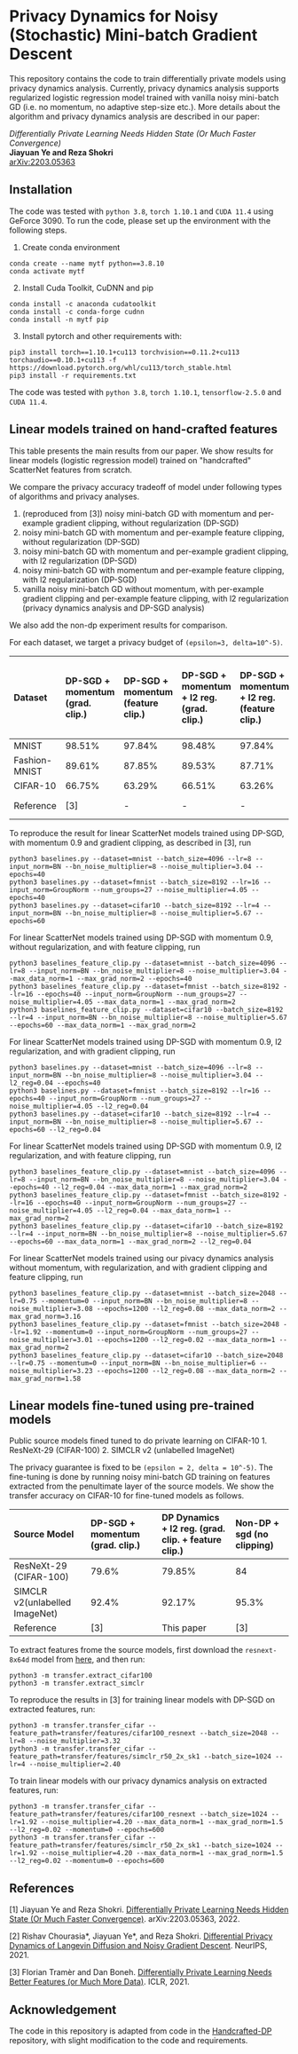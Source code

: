 # Privacy Dynamics for Noisy (Stochastic) Mini-batch Gradient Descent

This repository contains the code to train differentially private models using privacy dynamics analysis. Currently, privacy dynamics analysis supports regularized logistic regression model trained with vanilla noisy mini-batch GD (i.e. no momentum, no adaptive step-size etc.). More details about the algorithm and privacy dynamics analysis are described in our paper:

_Differentially Private Learning Needs Hidden State (Or Much Faster Convergence)_</br>
**Jiayuan Ye and Reza Shokri**</br>
[arXiv:2203.05363](https://arxiv.org/abs/2203.05363)



## Installation

The code was tested with `python 3.8`, `torch 1.10.1` and `CUDA 11.4` using GeForce 3090. To run the code, please set up the environment with the following steps.

1. Create conda environment
```
conda create --name mytf python==3.8.10
conda activate mytf
```

2. Install Cuda Toolkit, CuDNN and pip
```
conda install -c anaconda cudatoolkit
conda install -c conda-forge cudnn
conda install -n mytf pip
```

3. Install pytorch and other requirements with:
```
pip3 install torch==1.10.1+cu113 torchvision==0.11.2+cu113 torchaudio==0.10.1+cu113 -f https://download.pytorch.org/whl/cu113/torch_stable.html
pip3 install -r requirements.txt
```

The code was tested with `python 3.8`, `torch 1.10.1`, `tensorflow-2.5.0` and `CUDA 11.4`.


<!-- P.S. If you encounter the error: Could not load dynamic library 'libcusolver.so.11' , try to locate the file in installation path and add it
```
find / -name libcusolver.so*
cd /home/ubuntu/anaconda3/envs/mytf/lib/
cp libcusolver.so.10 libcusolver.so.11
``` -->


## Linear models trained on hand-crafted features

This table presents the main results from our paper. We show results for linear models (logistic regression model) trained on "handcrafted" ScatterNet features from scratch.


We compare the privacy accuracy tradeoff of model under following types of algorithms and privacy analyses.
1. (reproduced from [3]) noisy mini-batch GD with momentum and per-example gradient clipping, without regularization (DP-SGD)
2. noisy mini-batch GD with momentum and per-example feature clipping, without regularization (DP-SGD)
3. noisy mini-batch GD with momentum and per-example gradient clipping, with l2 regularization (DP-SGD)
4. noisy mini-batch GD with momentum and per-example feature clipping, with l2 regularization (DP-SGD)
5. vanilla noisy mini-batch GD without momentum, with per-example gradient clipping and per-example feature clipping, with l2 regularization (privacy dynamics analysis and DP-SGD analysis)

We also add the non-dp experiment results for comparison.


For each dataset, we target a privacy budget of `(epsilon=3, delta=10^-5)`.

|Dataset|DP-SGD + momentum (grad. clip.)| DP-SGD + momentum (feature clip.)| DP-SGD + momentum + l2 reg. (grad. clip.) | DP-SGD + momentum + l2 reg. (feature clip.) | DP Dynamics + l2 reg. (grad. clip. + feature clip.)| Non-DP + sgd (no clipping)|
|:--|:--|:--|:--|:--|:--|:--|
|MNIST|98.51%|97.84%|98.48%|97.84%|98.95%|99.3%|
|Fashion-MNIST|89.61%|87.85%|89.53%|87.71%|89.95%|91.5%|
|CIFAR-10|66.75%|63.29%|66.51%|63.26%|69.30%|71.1%|
|Reference|[3]|-|-|-|This paper|[3]|

To reproduce the result for linear ScatterNet models trained using DP-SGD, with momentum 0.9 and gradient clipping, as described in [3], run
```
python3 baselines.py --dataset=mnist --batch_size=4096 --lr=8 --input_norm=BN --bn_noise_multiplier=8 --noise_multiplier=3.04 --epochs=40
python3 baselines.py --dataset=fmnist --batch_size=8192 --lr=16 --input_norm=GroupNorm --num_groups=27 --noise_multiplier=4.05 --epochs=40
python3 baselines.py --dataset=cifar10 --batch_size=8192 --lr=4 --input_norm=BN --bn_noise_multiplier=8 --noise_multiplier=5.67 --epochs=60
```

For linear ScatterNet models trained using DP-SGD with momentum 0.9, without regularization, and with feature clipping, run
```
python3 baselines_feature_clip.py --dataset=mnist --batch_size=4096 --lr=8 --input_norm=BN --bn_noise_multiplier=8 --noise_multiplier=3.04 --max_data_norm=1 --max_grad_norm=2 --epochs=40
python3 baselines_feature_clip.py --dataset=fmnist --batch_size=8192 --lr=16 --epochs=40 --input_norm=GroupNorm --num_groups=27 --noise_multiplier=4.05 --max_data_norm=1 --max_grad_norm=2
python3 baselines_feature_clip.py --dataset=cifar10 --batch_size=8192 --lr=4 --input_norm=BN --bn_noise_multiplier=8 --noise_multiplier=5.67 --epochs=60 --max_data_norm=1 --max_grad_norm=2
```

For linear ScatterNet models trained using DP-SGD with momentum 0.9, l2 regularization, and with gradient clipping, run
```
python3 baselines.py --dataset=mnist --batch_size=4096 --lr=8 --input_norm=BN --bn_noise_multiplier=8 --noise_multiplier=3.04 --l2_reg=0.04 --epochs=40
python3 baselines.py --dataset=fmnist --batch_size=8192 --lr=16 --epochs=40 --input_norm=GroupNorm --num_groups=27 --noise_multiplier=4.05 --l2_reg=0.04
python3 baselines.py --dataset=cifar10 --batch_size=8192 --lr=4 --input_norm=BN --bn_noise_multiplier=8 --noise_multiplier=5.67 --epochs=60 --l2_reg=0.04
```

For linear ScatterNet models trained using DP-SGD with momentum 0.9, l2 regularization, and with feature clipping, run
```
python3 baselines_feature_clip.py --dataset=mnist --batch_size=4096 --lr=8 --input_norm=BN --bn_noise_multiplier=8 --noise_multiplier=3.04 --epochs=40 --l2_reg=0.04 --max_data_norm=1 --max_grad_norm=2
python3 baselines_feature_clip.py --dataset=fmnist --batch_size=8192 --lr=16 --epochs=40 --input_norm=GroupNorm --num_groups=27 --noise_multiplier=4.05 --l2_reg=0.04 --max_data_norm=1 --max_grad_norm=2
python3 baselines_feature_clip.py --dataset=cifar10 --batch_size=8192 --lr=4 --input_norm=BN --bn_noise_multiplier=8 --noise_multiplier=5.67 --epochs=60 --max_data_norm=1 --max_grad_norm=2 --l2_reg=0.04
```

For linear ScatterNet models trained using our pivacy dynamics analysis without momentum, with regularization, and with gradient clipping and feature clipping, run
```
python3 baselines_feature_clip.py --dataset=mnist --batch_size=2048 --lr=0.75 --momentum=0 --input_norm=BN --bn_noise_multiplier=8 --noise_multiplier=3.08 --epochs=1200 --l2_reg=0.08 --max_data_norm=2 --max_grad_norm=3.16
python3 baselines_feature_clip.py --dataset=fmnist --batch_size=2048 --lr=1.92 --momentum=0 --input_norm=GroupNorm --num_groups=27 --noise_multiplier=3.01 --epochs=1200 --l2_reg=0.02 --max_data_norm=1 --max_grad_norm=2
python3 baselines_feature_clip.py --dataset=cifar10 --batch_size=2048 --lr=0.75 --momentum=0 --input_norm=BN --bn_noise_multiplier=6 --noise_multiplier=3.23 --epochs=1200 --l2_reg=0.08 --max_data_norm=2 --max_grad_norm=1.58
```

## Linear models fine-tuned using pre-trained models

Public source models fined tuned to do private learning on CIFAR-10
    1. ResNeXt-29 (CIFAR-100)
    2. SIMCLR v2 (unlabelled ImageNet)

The privacy guarantee is fixed to be `(epsilon = 2, delta = 10^-5)`. The fine-tuning is done by running noisy mini-batch GD training on features extracted from the penultimate layer of the source models. We show the transfer accuracy on CIFAR-10 for fine-tuned models as follows.

| Source Model|DP-SGD + momentum (grad. clip.)| DP Dynamics + l2 reg. (grad. clip. + feature clip.)| Non-DP + sgd (no clipping)|
|:--|:--|:--|:--|
| ResNeXt-29 (CIFAR-100)|79.6%|79.85%|84|
| SIMCLR v2(unlabelled ImageNet)|92.4%|92.17%|95.3%|
| Reference | [3] | This paper | [3]|


To extract features frome the source models, first download the `resnext-8x64d` model from [here](https://github.com/bearpaw/pytorch-classification), and then run:
```
python3 -m transfer.extract_cifar100
python3 -m transfer.extract_simclr
```

To reproduce the results in [3] for training linear models with DP-SGD on extracted features, run: 
```
python3 -m transfer.transfer_cifar --feature_path=transfer/features/cifar100_resnext --batch_size=2048 --lr=8 --noise_multiplier=3.32
python3 -m transfer.transfer_cifar --feature_path=transfer/features/simclr_r50_2x_sk1 --batch_size=1024 --lr=4 --noise_multiplier=2.40
```


To train linear models with our privacy dynamics analysis on extracted features, run:
```
python3 -m transfer.transfer_cifar --feature_path=transfer/features/cifar100_resnext --batch_size=1024 --lr=1.92 --noise_multiplier=4.20 --max_data_norm=1 --max_grad_norm=1.5 --l2_reg=0.02 --momentum=0 --epochs=600
python3 -m transfer.transfer_cifar --feature_path=transfer/features/simclr_r50_2x_sk1 --batch_size=1024 --lr=1.92 --noise_multiplier=4.20 --max_data_norm=1 --max_grad_norm=1.5 --l2_reg=0.02 --momentum=0 --epochs=600
```

## References

[1] Jiayuan Ye and Reza Shokri. [Differentially Private Learning Needs Hidden State (Or Much Faster Convergence)](https://arxiv.org/abs/2203.05363). arXiv:2203.05363, 2022.

[2] Rishav Chourasia*, Jiayuan Ye*, and Reza Shokri. [Differential Privacy Dynamics of Langevin Diffusion and Noisy Gradient Descent](https://arxiv.org/pdf/2102.05855.pdf). NeurIPS, 2021.

[3] Florian Tramèr and Dan Boneh. [Differentially Private Learning Needs Better Features (or Much More Data)](https://arxiv.org/pdf/2011.11660.pdf). ICLR, 2021.

## Acknowledgement

The code in this repository is adapted from code in the [Handcrafted-DP](https://github.com/ftramer/Handcrafted-DP) repository, with slight modification to the code and requirements.
